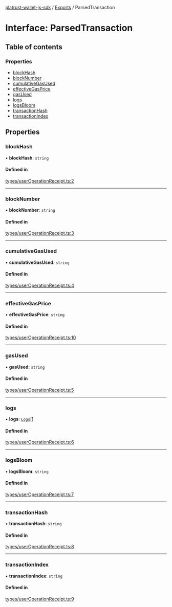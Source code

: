 [platrust-wallet-js-sdk](../README.md) / [Exports](../modules.md) / ParsedTransaction

# Interface: ParsedTransaction

## Table of contents

### Properties

- [blockHash](ParsedTransaction.md#blockhash)
- [blockNumber](ParsedTransaction.md#blocknumber)
- [cumulativeGasUsed](ParsedTransaction.md#cumulativegasused)
- [effectiveGasPrice](ParsedTransaction.md#effectivegasprice)
- [gasUsed](ParsedTransaction.md#gasused)
- [logs](ParsedTransaction.md#logs)
- [logsBloom](ParsedTransaction.md#logsbloom)
- [transactionHash](ParsedTransaction.md#transactionhash)
- [transactionIndex](ParsedTransaction.md#transactionindex)

## Properties

### blockHash

• **blockHash**: `string`

#### Defined in

[types/userOperationReceipt.ts:2](https://github.com/study-core/bonus-wallet-js-sdk/blob/c53d985/src/types/userOperationReceipt.ts#L2)

___

### blockNumber

• **blockNumber**: `string`

#### Defined in

[types/userOperationReceipt.ts:3](https://github.com/study-core/bonus-wallet-js-sdk/blob/c53d985/src/types/userOperationReceipt.ts#L3)

___

### cumulativeGasUsed

• **cumulativeGasUsed**: `string`

#### Defined in

[types/userOperationReceipt.ts:4](https://github.com/study-core/bonus-wallet-js-sdk/blob/c53d985/src/types/userOperationReceipt.ts#L4)

___

### effectiveGasPrice

• **effectiveGasPrice**: `string`

#### Defined in

[types/userOperationReceipt.ts:10](https://github.com/study-core/bonus-wallet-js-sdk/blob/c53d985/src/types/userOperationReceipt.ts#L10)

___

### gasUsed

• **gasUsed**: `string`

#### Defined in

[types/userOperationReceipt.ts:5](https://github.com/study-core/bonus-wallet-js-sdk/blob/c53d985/src/types/userOperationReceipt.ts#L5)

___

### logs

• **logs**: [`Logs`](Logs.md)[]

#### Defined in

[types/userOperationReceipt.ts:6](https://github.com/study-core/bonus-wallet-js-sdk/blob/c53d985/src/types/userOperationReceipt.ts#L6)

___

### logsBloom

• **logsBloom**: `string`

#### Defined in

[types/userOperationReceipt.ts:7](https://github.com/study-core/bonus-wallet-js-sdk/blob/c53d985/src/types/userOperationReceipt.ts#L7)

___

### transactionHash

• **transactionHash**: `string`

#### Defined in

[types/userOperationReceipt.ts:8](https://github.com/study-core/bonus-wallet-js-sdk/blob/c53d985/src/types/userOperationReceipt.ts#L8)

___

### transactionIndex

• **transactionIndex**: `string`

#### Defined in

[types/userOperationReceipt.ts:9](https://github.com/study-core/bonus-wallet-js-sdk/blob/c53d985/src/types/userOperationReceipt.ts#L9)
